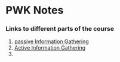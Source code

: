# PWK Notes

### Links to different parts of the course

  1. [passive Information Gathering](/Passiveinformationgathering.md)
  2. [Active Information Gathering](/ActiveInformationGathering.md)
  3. 
